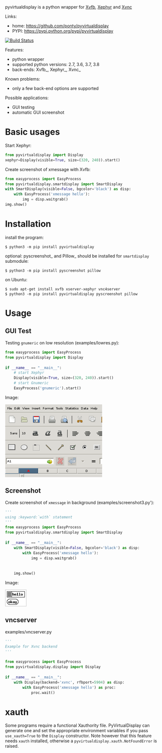 pyvirtualdisplay is a python wrapper for [Xvfb][1], [Xephyr][2] and [Xvnc][3]

Links:
 * home: https://github.com/ponty/pyvirtualdisplay
 * PYPI: https://pypi.python.org/pypi/pyvirtualdisplay

[![Build Status](https://travis-ci.org/ponty/pyvirtualdisplay.svg?branch=master)](https://travis-ci.org/ponty/pyvirtualdisplay)

Features:
 - python wrapper
 - supported python versions: 2.7, 3.6, 3.7, 3.8
 - back-ends: Xvfb_, Xephyr_, Xvnc_

Known problems:
 - only a few back-end options are supported

Possible applications:
 * GUI testing
 * automatic GUI screenshot

Basic usages
============

Start Xephyr:

```python
from pyvirtualdisplay import Display
xephyr=Display(visible=True, size=(320, 240)).start()
```

Create screenshot of xmessage with Xvfb:

```python
from easyprocess import EasyProcess
from pyvirtualdisplay.smartdisplay import SmartDisplay
with SmartDisplay(visible=False, bgcolor='black') as disp:
    with EasyProcess('xmessage hello'):
        img = disp.waitgrab()
img.show()
```

Installation
============

install the program:

```console
$ python3 -m pip install pyvirtualdisplay
```

optional: pyscreenshot_ and Pillow_ should be installed for ``smartdisplay`` submodule:

```console
$ python3 -m pip install pyscreenshot pillow
```

on Ubuntu:

```console
$ sudo apt-get install xvfb xserver-xephyr vnc4server
$ python3 -m pip install pyvirtualdisplay pyscreenshot pillow
```

Usage
=====

GUI Test
--------

Testing ``gnumeric`` on low resolution (examples/lowres.py):
```python
from easyprocess import EasyProcess
from pyvirtualdisplay import Display

if __name__ == "__main__":
    # start Xephyr
    Display(visible=True, size=(320, 240)).start()
    # start Gnumeric
    EasyProcess('gnumeric').start()
```

Image:

![](/_img/lowres.png)

Screenshot
----------

Create screenshot of ``xmessage`` in background (examples/screenshot3.py'):
```python
'''
using :keyword:`with` statement
'''
from easyprocess import EasyProcess
from pyvirtualdisplay.smartdisplay import SmartDisplay

if __name__ == "__main__":
    with SmartDisplay(visible=False, bgcolor='black') as disp:
        with EasyProcess('xmessage hello'):
            img = disp.waitgrab()


    img.show()
```


Image:

![](/_img/screenshot3.png)

vncserver
---------

examples/vncserver.py

```python
'''
Example for Xvnc backend
'''

from easyprocess import EasyProcess
from pyvirtualdisplay.display import Display

if __name__ == "__main__":
    with Display(backend='xvnc', rfbport=5904) as disp:
        with EasyProcess('xmessage hello') as proc:
            proc.wait()
```

xauth
=====

Some programs require a functional Xauthority file. PyVirtualDisplay can
generate one and set the appropriate environment variables if you pass
``use_xauth=True`` to the ``Display`` constructor. Note however that this
feature needs ``xauth`` installed, otherwise a
``pyvirtualdisplay.xauth.NotFoundError`` is raised.


[1]: http://en.wikipedia.org/wiki/Xvfb
[2]: http://en.wikipedia.org/wiki/Xephyr
[3]: http://www.hep.phy.cam.ac.uk/vnc_docs/xvnc.html
[4]: https://github.com/ponty/pyscreenshot
[5]: https://pillow.readthedocs.io


